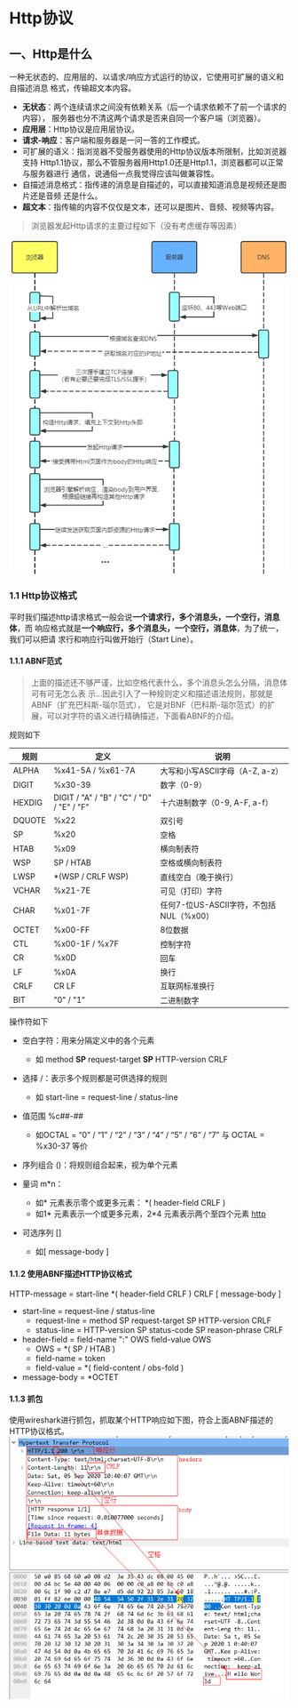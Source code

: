 # Http协议

## 一、Http是什么
一种无状态的、应用层的、以请求/响应方式运行的协议，它使用可扩展的语义和自描述消息
格式，传输超文本内容。
- **无状态**：两个连续请求之间没有依赖关系（后一个请求依赖不了前一个请求的内容），
  服务器也分不清这两个请求是否来自同一个客户端（浏览器）。
- **应用层**：Http协议是应用层协议。
- **请求-响应**：客户端和服务器是一问一答的工作模式。
- 可扩展的语义：指浏览器不受服务器使用的Http协议版本所限制，比如浏览器支持
  Http1.1协议，那么不管服务器用Http1.0还是Http1.1，浏览器都可以正常与服务器进行
  通信，说通俗一点我觉得应该叫做兼容性。
- 自描述消息格式：指传递的消息是自描述的，可以直接知道消息是视频还是图片还是音频
  还是什么。
- **超文本**：指传输的内容不仅仅是文本，还可以是图片、音频、视频等内容。

> 浏览器发起Http请求的主要过程如下（没有考虑缓存等因素）

![image01](img/image01.png)

### 1.1 Http协议格式
平时我们描述http请求格式一般会说**一个请求行，多个消息头，一个空行，消息体**，而
响应格式就是**一个响应行，多个消息头，一个空行，消息体**，为了统一，我们可以把请
求行和响应行叫做开始行（Start Line）。

#### 1.1.1 ABNF范式
> 上面的描述还不够严谨，比如空格代表什么，多个消息头怎么分隔，消息体可有可无怎么表
> 示...因此引入了一种规则定义和描述语法规则，那就是ABNF（扩充巴科斯-瑙尔范式），
> 它是对BNF（巴科斯-瑙尔范式）的扩展，可以对字符的语义进行精确描述，下面看ABNF的介绍。

规则如下

| 规则   | 定义                                      | 说明                                    |
| ------ | ----------------------------------------- | --------------------------------------- |
| ALPHA  | %x41-5A / %x61-7A                         | 大写和小写ASCII字母（A-Z, a-z）         |
| DIGIT  | %x30-39                                   | 数字（0-9）                             |
| HEXDIG | DIGIT / "A" / "B" / "C" / "D" / "E" / "F" | 十六进制数字（0-9, A-F, a-f）           |
| DQUOTE | %x22                                      | 双引号                                  |
| SP     | %x20                                      | 空格                                    |
| HTAB   | %x09                                      | 横向制表符                              |
| WSP    | SP / HTAB                                 | 空格或横向制表符                        |
| LWSP   | *(WSP / CRLF WSP)                         | 直线空白（晚于换行）                    |
| VCHAR  | %x21-7E                                   | 可见（打印）字符                        |
| CHAR   | %x01-7F                                   | 任何7-位US-ASCII字符，不包括NUL（%x00） |
| OCTET  | %x00-FF                                   | 8位数据                                 |
| CTL    | %x00-1F / %x7F                            | 控制字符                                |
| CR     | %x0D                                      | 回车                                    |
| LF     | %x0A                                      | 换行                                    |
| CRLF   | CR LF                                     | 互联网标准换行                          |
| BIT    | "0" / "1"                                 | 二进制数字                              |

操作符如下

- 空白字符：用来分隔定义中的各个元素
  - 如 method **SP** request-target **SP** HTTP-version CRLF

- 选择 /：表示多个规则都是可供选择的规则
  - 如 start-line = request-line / status-line

- 值范围 %c##-##
  - 如OCTAL = “0” / “1” / “2” / “3” / “4” / “5” / “6” / “7” 与 OCTAL = %x30-37 等价

- 序列组合 ()：将规则组合起来，视为单个元素

- 量词 m*n：
  - 如\* 元素表示零个或更多元素： *( header-field CRLF )
  - 如1* 元素表示一个或更多元素，2*4 元素表示两个至四个元素
[http]()
- 可选序列 \[\]
  - 如\[ message-body \]

#### 1.1.2 使用ABNF描述HTTP协议格式
HTTP-message = start-line \*( header-field CRLF ) CRLF \[ message-body \]

- start-line = request-line / status-line
  - request-line = method SP request-target SP HTTP-version CRLF
  - status-line = HTTP-version SP status-code SP reason-phrase CRLF
- header-field = field-name ":" OWS field-value OWS
  - OWS = *( SP / HTAB )
  - field-name = token
  - field-value = *( field-content / obs-fold )
- message-body = *OCTET

#### 1.1.3 抓包
使用wireshark进行抓包，抓取某个HTTP响应如下图，符合上面ABNF描述的HTTP协议格式。
![image-02](img/image-02.png)


